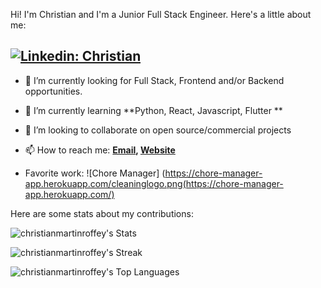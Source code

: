 Hi! I'm Christian and I'm a Junior Full Stack Engineer. Here's a little about me:

[![Linkedin: Christian](https://img.shields.io/badge/-Christian-blue?style=flat-square&logo=Linkedin&logoColor=white&link=https://www.linkedin.com/in/christian-martin-roffey/)](https://www.linkedin.com/in/christian-martin-roffey/)
---

- 🔭 I’m currently looking for Full Stack, Frontend and/or Backend opportunities.
- 🌱 I’m currently learning **Python, React, Javascript, Flutter **
- 👯 I’m looking to collaborate on open source/commercial projects
- 📫 How to reach me:
  **[Email](), [Website]()**
  
- Favorite work: ![Chore Manager] (https://chore-manager-app.herokuapp.com/cleaninglogo.png(https://chore-manager-app.herokuapp.com/)

Here are some stats about my contributions:

![christianmartinroffey's Stats](https://github-readme-stats.vercel.app/api?username=christianmartinroffey&theme=vue-dark&show_icons=true&hide_border=true&count_private=true)

![christianmartinroffey's Streak](https://github-readme-streak-stats.herokuapp.com/?user=christianmartinroffey&theme=vue-dark&hide_border=true)


![christianmartinroffey's Top Languages](https://github-readme-stats.vercel.app/api/top-langs/?username=christianmartinroffey&theme=vue-dark&show_icons=true&hide_border=true&layout=compact)
